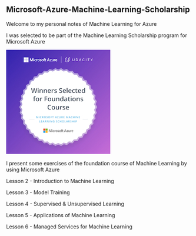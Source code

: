 ## Microsoft-Azure-Machine-Learning-Scholarship
Welcome to my personal notes of Machine Learning for Azure



I was selected to be part of the
Machine Learning Scholarship 
program for Microsoft Azure


![test image size](https://github.com/ruslanmv/Microsoft-Azure-Machine-Learning-Scholarship/blob/master/Data/MicrosoftML_FoundationCourse_Scholarship.jpg)

I  present some exercises of the foundation course of Machine Learning by using Microsoft Azure

Lesson 2 - Introduction to Machine Learning

Lesson 3 - Model Training 

Lesson 4 - Supervised & Unsupervised Learning 

Lesson 5 - Applications of Machine Learning 

 Lesson 6 - Managed Services for Machine Learning 
